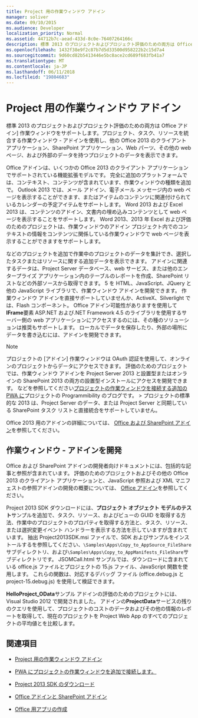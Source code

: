 ```yaml
---
title: Project 用の作業ウィンドウ アドイン
manager: soliver
ms.date: 09/10/2015
ms.audience: Developer
localization_priority: Normal
ms.assetid: 44712b7c-aead-433d-8c0e-76407264166c
description: 標準 2013 のプロジェクトおよびプロジェクト評価のための両方は Office アドイン] 作業ウィンドウをサポートします。プロジェクト、タスク、リソースを統合する作業ウィンドウ - アドインを使用し、他の Office 2013 のクライアント アプリケーション、SharePoint アプリケーション、Web パーツ、その他の web ページ、および外部のデータを持つプロジェクトのデータを表示できます。
ms.openlocfilehash: 1432f38e9f2c87b7d5d33500d958222b2c15d7a4
ms.sourcegitcommit: 9d60cd82b5413446e5bc8ace2cd689f683fb41a7
ms.translationtype: MT
ms.contentlocale: ja-JP
ms.lasthandoff: 06/11/2018
ms.locfileid: "19804683"
---
```

# <a name="task-pane-add-ins-for-project"></a>Project 用の作業ウィンドウ アドイン

標準 2013 のプロジェクトおよびプロジェクト評価のための両方は Office アドイン] 作業ウィンドウをサポートします。プロジェクト、タスク、リソースを統合する作業ウィンドウ - アドインを使用し、他の Office 2013 のクライアント アプリケーション、SharePoint アプリケーション、Web パーツ、その他の web ページ、および外部のデータを持つプロジェクトのデータを表示できます。
  
Office アドインは、いくつかの Office 2013 のクライアント アプリケーションでサポートされている機能拡張モデルです。 完全に追加のプラットフォームでは、コンテキスト、コンテンツが含まれています、作業ウィンドウの種類を追加で。 Outlook 2013 では、メール アドイン、電子メール メッセージ内の web ページを表示することができます、またはアイテムのコンテンツに関連付けられているカレンダーの予定アイテムをサポートします。 Word 2013 および Excel 2013 は、コンテンツのアドイン、文書内の埋め込みコンテンツとして web ページを表示することをサポートします。 Word 2013、2013 年 Excel および評価のためのプロジェクトは、作業ウィンドウのアドイン プロジェクト内でのコンテキストの情報をコンテンツに関係している作業ウィンドウで web ページを表示することができますをサポートします。
  
などのプロジェクトを追加で作業中のプロジェクトのデータを集計でき、選択したタスクまたはリソースに関する追加データを表示できます。 アドインに関連するデータは、Project Server データベース、web サービス、または他のエンタープライズ アプリケーション内のテーブルのレポートを作成、SharePoint リストなどの外部ソースから取得できます。 5 を HTML、JavaScript、JQuery と他の JavaScript ライブラリで、作業ウィンドウ アドインを開発できます。 作業ウィンドウ アドインを直接サポートしていませんか、ActiveX、Silverlight では、Flash コンポーネント。 Office アドイン可能性がありますを使用して**IFrame**要素 ASP.NET および.NET Framework 4.5 のライブラリを使用するサーバー側の web アプリケーションにアクセスするのには、その種のソリューションは推奨もサポートします。 ローカルでデータを保存したり、外部の場所にデータを書き込むには、アドインを開発できます。 
  
> [!NOTE]
> プロジェクトの [アドイン] 作業ウィンドウは OAuth 認証を使用して、オンラインのプロジェクトからデータにアクセスできます。 評価のためのプロジェクトでは、作業ウィンドウ アドインを Project Server 2013 と設置型またはオンラインの SharePoint 2013 の両方の設置型インストールにアクセスを開発できます。 などを参照してください[プロジェクトの作業ウィンドウを接続する追加の PWA に](http://blogs.msdn.com/b/project_programmability/archive/2012/11/02/connecting-a-project-task-pane-app-to-pwa.aspx)プロジェクトの Programmibility のブログです。 > プロジェクトの標準的な 2013 は、Project Server のデータ、または Project Server と同期している SharePoint タスク リストと直接統合をサポートしていません。 
  
Office 2013 用のアドインの詳細については、 [Office および SharePoint アドイン](http://msdn.microsoft.com/en-us/library/office/fp161507%28v=office.15%29)を参照してください。 
  
## <a name="developing-task-pane-add-ins"></a>作業ウィンドウ - アドインを開発

Office および SharePoint アドインの開発者向けドキュメントには、包括的な記事と参照が含まれています。 評価のためのプロジェクトおよびその他の Office 2013 のクライアント アプリケーションと、JavaScript 参照および XML マニフェストの参照アドインの開発の概要については、 [Office アドイン](http://msdn.microsoft.com/en-us/library/office/apps/jj220060%28v=office.15%29)を参照してください。
  
Project 2013 SDK ダウンロードには、**プロジェクト オブジェクト モデルのテスト**サンプルを追加で、タスク、リソース、およびビューの GUID を取得する方法、作業中のプロジェクトのプロパティを取得する方法と、タスク、リソース、または選択変更イベント ハンドラーを表示する方法を示していますが含まれています。 抽出 Project2013SDK.msi ファイルで、SDK およびサンプルをインストールするを参照してください、`\Samples\Apps\Copy_to_AppSource_FileShare`サブディレクトリ、および`\Samples\Apps\Copy_to_AppManifests_FileShare`サブディレクトリです。 JSOMCall.html サンプルでは、ダウンロードに含まれている office.js ファイルとプロジェクトの 15.js ファイル、JavaScript 関数を使用します。 これらの関数は、対応するデバッグ ファイル (office.debug.js と project-15.debug.js) を使用して検証できます。 
  
**HelloProject_OData**サンプル アドインの評価のためのプロジェクトには、Visual Studio 2012 で開発されました。 アドインの**ProjectData**サービスの残りのクエリを使用して、プロジェクトのコストのデータおよびその他の情報のレポートを取得して、現在のプロジェクトを Project Web App のすべてのプロジェクトの平均値とを比較します。 
  
## <a name="see-also"></a>関連項目
<a name="bk_addresources"> </a>

- [Project 用の作業ウィンドウ アドイン](http://msdn.microsoft.com/en-us/library/office/apps/fp161143%28v=office.15%29)
    
- [PWA にプロジェクトの作業ウィンドウを追加で接続します。](http://blogs.msdn.com/b/project_programmability/archive/2012/11/02/connecting-a-project-task-pane-app-to-pwa.aspx)
    
- [Project 2013 SDK のダウンロード](https://www.microsoft.com/en-us/download/details.aspx?id=30435%20)
    
- [Office アドインと SharePoint アドイン](http://msdn.microsoft.com/en-us/library/office/fp161507%28v=office.15%29)
    
- [Office 用アプリの作成](http://msdn.microsoft.com/en-us/library/office/apps/jj220060%28v=office.15%29)
    

